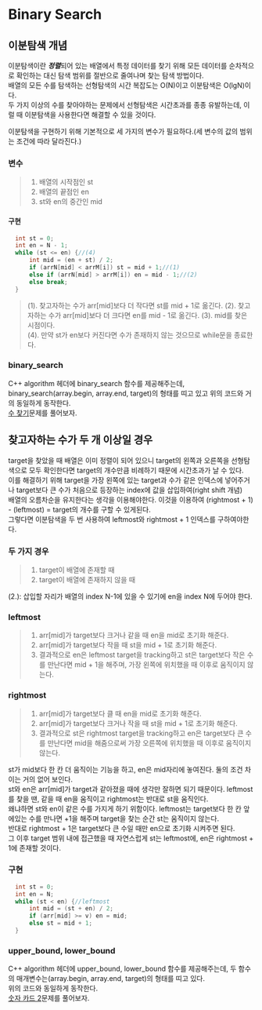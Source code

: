 # Binary Search
## 이분탐색 개념
이분탐색이란 ***정렬***되어 있는 배열에서 특정 데이터를 찾기 위해 모든 데이터를 순차적으로 확인하는 대신 탐색 범위를 절반으로 줄여나며 찾는 탐색 방법이다.         
배열의 모든 수를 탐색하는 선형탐색의 시간 복잡도는 O(N)이고 이분탐색은 O(lgN)이다.       
두 가지 이상의 수를 찾아야하는 문제에서 선형탐색은 시간초과를 종종 유발하는데, 이럴 때 이분탐색을 사용한다면 해결할 수 있을 것이다.          
           
이분탐색을 구현하기 위해 기본적으로 세 가지의 변수가 필요하다.(세 변수의 값의 범위는 조건에 따라 달라진다.)     
### 변수     
> 1. 배열의 시작점인 st       
> 2. 배열의 끝점인 en      
> 3. st와 en의 중간인 mid            
#### 구현     
          
```cpp
  int st = 0;
  int en = N - 1;
  while (st <= en) {//(4)
	  int mid = (en + st) / 2;
	  if (arrN[mid] < arrM[i]) st = mid + 1;//(1)
	  else if (arrN[mid] > arrM[i]) en = mid - 1;//(2)
	  else break;
  }
```    
          
> (1). 찾고자하는 수가 arr[mid]보다 더 작다면 st를 mid + 1로 옮긴다. 
> (2). 찾고자하는 수가 arr[mid]보다 더 크다면 en를 mid - 1로 옮긴다. 
> (3). mid를 찾은 시점이다.       
> (4). 만약 st가 en보다 커진다면 수가 존재하지 않는 것으므로 while문을 종료한다.     
          
### binary_search
C++ algorithm 헤더에 binary_search 함수를 제공해주는데, binary_search(array.begin, array.end, target)의 형태를 띠고 있고 위의 코드와 거의 동일하게 동작한다.         
[수 찾기](https://www.acmicpc.net/problem/1920)문제를 풀어보자.         
           
## 찾고자하는 수가 두 개 이상일 경우     
target을 찾았을 때 배열은 이미 정렬이 되어 있으니 target의 왼쪽과 오른쪽을 선형탐색으로 모두 확인한다면 target의 개수만큼 비례하기 때문에 시간초과가 날 수 있다.         
이를 해결하기 위해 target을 가장 왼쪽에 있는 target과 수가 같은 인덱스에 넣어주거나 target보다 큰 수가 처음으로 등장하는 index에 값을 삽입하여(right shift 개념)          
배열의 오름차순을 유지한다는 생각을 이용해야한다. 이것을 이용하여 (rightmost + 1) - (leftmost) = target의 개수를 구할 수 있게된다.          
그렇다면 이분탐색을 두 번 사용하여 leftmost와 rightmost + 1 인덱스를 구하여야한다.      
          
### 두 가지 경우       
> 1. target이 배열에 존재할 때               
> 2. target이 배열에 존재하지 않을 때         
               
(2.): 삽입할 자리가 배열의 index N-1에 있을 수 있기에 en을 index N에 두어야 한다.               
### leftmost        
> 1. arr[mid]가 target보다 크거나 같을 때 en을 mid로 초기화 해준다.                 
> 2. arr[mid]가 target보다 작을 때 st을 mid + 1로 초기화 해준다.                
> 3. 결과적으로 en은 leftmost target을 tracking하고 st은 target보다 작은 수를 만난다면 mid + 1을 해주며, 가장 왼쪽에 위치했을 때 이후로 움직이지 않는다.          
 
### rightmost        
> 1. arr[mid]가 target보다 클 때 en을 mid로 초기화 해준다.     
> 2. arr[mid]가 target보다 크거나 작을 때 st을 mid + 1로 초기화 해준다.        
> 3. 결과적으로 st은 rightmost target을 tracking하고 en은 target보다 큰 수를 만난다면 mid을 해줌으로써 가장 오른쪽에 위치했을 때 이후로 움직이지 않는다.             
               
st가 mid보다 한 칸 더 움직이는 기능을 하고, en은 mid자리에 놓여진다. 둘의 조건 차이는 거의 없어 보인다.            
st와 en은 arr[mid]가 target과 같아졌을 때에 생각만 잘하면 되기 때문이다. leftmost를 찾을 땐, 같을 때 en을 움직이고 rightmost는 반대로 st을 움직인다.         
왜냐하면 st와 en이 같은 수를 가지게 하기 위함이다. leftmost는 target보다 한 칸 앞에있는 수를 만나면 +1을 해주며 target을 찾는 순간 st는 움직이지 않는다.        
반대로 rightmost + 1은 target보다 큰 수일 때만 en으로 초기화 시켜주면 된다.              
그 이후 target 범위 내에 접근했을 때 자연스럽게 st는 leftmost에, en은 rightmost + 1에 존재할 것이다.        

### 구현
```cpp
  int st = 0;
  int en = N;
  while (st < en) {//leftmost
	  int mid = (st + en) / 2;
	  if (arr[mid] >= v) en = mid;
	  else st = mid + 1;
  }
```
              
### upper_bound, lower_bound          
C++ algorithm 헤더에 upper_bound, lower_bound 함수를 제공해주는데, 두 함수의 매개변수는(array.begin, array.end, target)의 형태를 띠고 있다.       
위의 코드와 동일하게 동작한다.         
[숫자 카드 2](https://www.acmicpc.net/problem/10816)문제를 풀어보자.        
